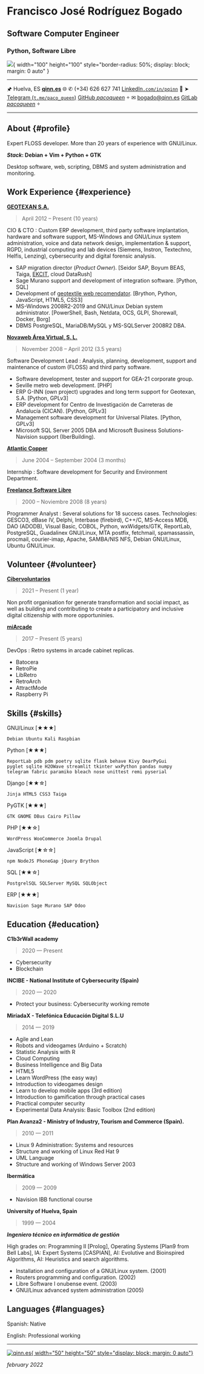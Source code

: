 Francisco José Rodríguez Bogado
===============================

## Software Computer Engineer
### Python, Software Libre

![](/home/queen/Documentos/avatars/Paco.png){ width="100" height="100" style="border-radius: 50%; display: block; margin: 0 auto" }

---------------------------------------------------------   ---------------------------------------------------------------
🖈 Huelva, ES                                                                          [**qinn.es**](https://www.qinn.es) 🌐
✆ (+34) 626 627 741                                         [LinkedIn`.com/in/pqinn`](https://www.linkedin.com/in/pqinn) 🔗
➤ [Telegram (`t.me/paco_queen`)](https://t.me/paco_queen)              [GitHub _pacoqueen_](https://github.com/pacoqueen) 
✉ [bogado@qinn.es](mailto:bogado@qinn.es)                             [GitLab _pacoqueen_](https://gitlab.com/pacoqueen ) 
---------------------------------------------------------   ---------------------------------------------------------------



About {#profile}
-----

Expert FLOSS developer. More than 20 years of experience with GNU/Linux.

___Stack___**: Debian + Vim + Python + GTK**

Desktop software, web, scripting, DBMS and system administration and monitoring.

Work Experience {#experience}
---------------

**[GEOTEXAN S.A.](https://www.geotexan.com)**

> April 2012 – Present (10 years)

CIO & CTO
: Custom ERP development, third party software implantation, hardware and software support, MS-Windows and GNU/Linux system administration, voice and data network design, implementation & support, RGPD, industrial computing and lab devices (Siemens, Instron, Textechno, Helfis, Lenzing), cybersecurity and digital forensic analysis. 

  * SAP migration director (_Product Owner_). [Seidor SAP, Boyum BEAS, Taiga, [EKCIT](https://www.ekcit.eu/), cloud DataRush]
  * Sage Murano support and development of integration software. [Python, SQL]
  * Development of [geotextile web recomendator](https://geotexan.github.io/calculinn/). [Brython, Python, JavaScript, HTML5, CSS3]
  * MS-Windows 2008R2-2019 and GNU/Linux Debian system administrator. [PowerShell, Bash, Netdata, OCS, GLPI, Shorewall, Docker, Borg]
  * DBMS PostgreSQL, MariaDB/MySQL y MS-SQLServer 2008R2 DBA.



**[Novaweb Área Virtual, S. L.](https://www.linkedin.com/company/novaweb-area-virtual-s-l/about/)**

> November 2008 – April 2012 (3.5 years)

Software Development Lead
: Analysis, planning, development, support and maintenance of custom (FLOSS) and third party software.

  * Software development, tester and support for GEA-21 corporate group.
  * Seville metro web development. [PHP]
  * ERP G-INN (own project) upgrades and long term support for Geotexan, S.A. [Python, GPLv3]
  * ERP development for Centro de Investigación de Carreteras de Andalucía (CICAN). [Python, GPLv3]
  * Management software development for Universal Pilates. [Python, GPLv3]
  * Microsoft SQL Server 2005 DBA and Microsoft Business Solutions-Navision support (IberBuilding).



**[Atlantic Copper](https://www.atlantic-copper.es/)**

> June 2004 – September 2004 (3 months)

Internship
: Software development for Security and Environment Department.



**[Freelance Software Libre](https://sourceforge.net/u/pacoqueen/profile)**

> 2000 – Noviembre 2008 (8 years)

Programmer Analyst
: Several solutions for 18 success cases. Technologies: GESCO3, dBase IV, Delphi, Interbase (firebird), C++/C, MS-Access MDB, DAO (ADODB), Visual Basic, COBOL, Python, wxWidgets/GTK, ReportLab, PostgreSQL, Guadalinex GNU/Linux, MTA postfix, fetchmail, spamassassin, procmail, courier-imap, Apache, SAMBA/NIS NFS, Debian GNU/Linux, Ubuntu GNU/Linux.



Volunteer {#volunteer}
---------

**[Cibervoluntarios](https://www.cibervoluntarios.org/)**

> 2021 – Present (1 year)

Non profit organisation for generate transformation and social impact, as well as building and contributing to create a participatory and inclusive digital citizenship with more opportuninies.

**[miArcade](https://miarcade.com/)**

> 2017 – Present (5 years)

DevOps
: Retro systems in arcade cabinet replicas.

  * Batocera
  * RetroPie
  * LibRetro
  * RetroArch
  * AttractMode
  * Raspberry Pi



Skills {#skills}
------

GNU/Linux  [★★★]

`Debian Ubuntu Kali Raspbian`

Python     [★★★]
```
ReportLab pdb pdm poetry sqlite flask behave Kivy DearPyGui
pyglet sqlite H2OWave streamlit tkinter wxPython pandas numpy 
telegram fabric paramiko bleach nose unittest remi pyserial
```

Django     [★★☆]

`Jinja HTML5 CSS3 Taiga`

PyGTK      [★★★]

`GTK GNOME DBus Cairo Pillow`

PHP        [★★☆]

`WordPress WooCommerce Joomla Drupal`

JavaScript [★☆☆]

`npm NodeJS PhoneGap jQuery Brython`

SQL        [★★☆]

`PostgrelSQL SQLServer MySQL SQLObject`

ERP        [★★★]

`Navision Sage Murano SAP Odoo`



Education {#education}
---------


**C1b3rWall academy**

> 2020 — Present

* Cybersecurity
* Blockchain



**INCIBE - National Institute of Cybersecurity (Spain)**

> 2020 — 2020


* Protect your business: Cybersecurity working remote



**MiríadaX - Telefónica Educación Digital S.L.U**

> 2014 — 2019

* Agile and Lean
* Robots and videogames (Arduino + Scratch)
* Statistic Analysis with R
* Cloud Computing
* Business Intelligence and Big Data
* HTML5
* Learn WordPress (the easy way)
* Introduction to videogames design
* Learn to develop mobile apps (3rd edition)
* Introduction to gamification through practical cases
* Practical computer security
* Experimental Data Analysis: Basic Toolbox (2nd edition)



**Plan Avanza2 - Ministry of Industry, Tourism and Commerce (Spain).**

> 2010 — 2011


* Linux 9 Administration: Systems and resources
* Structure and working of Linux Red Hat 9
* UML Language
* Structure and working of Windows Server 2003



**Ibermática**

> 2009 — 2009


* Navision IBB functional course 



**University of Huelva, Spain**

> 1999 — 2004

***Ingeniero técnico en informática de gestión***

High grades on: Programming II [Prolog], Operating Systems [Plan9 from Bell Labs], IA: Expert Systems [CASPIAN], AI: Evolutive and Bioinspired Algorithms, AI: Heuristics and search algorithms.

* Installation and configuration of a GNU/Linux system. (2001)
* Routers programming and configuration. (2002)
* Libre Software I onubense event. (2003)
* GNU/Linux advanced system administration (2005)



Languages {#languages}
---------

Spanish: Native

English: Professional working


------

[![qinn.es](/home/queen/Documentos/currículos/logo_qinn.png){ width="50" height="50" style="display: block; margin: 0 auto"}](https://qinn.es)

_february 2022_
